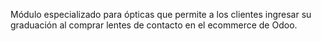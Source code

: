 Módulo especializado para ópticas que permite a los clientes ingresar su graduación al comprar lentes de contacto en el ecommerce de Odoo.

